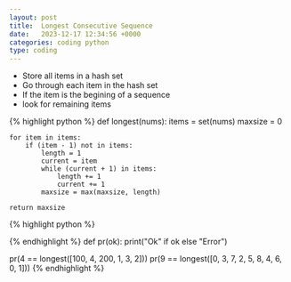 ```yaml
---
layout: post
title:  Longest Consecutive Sequence
date:   2023-12-17 12:34:56 +0000
categories: coding python
type: coding
---
```

- Store all items in a hash set 
- Go through each item in the hash set
- If the item is the begining of a sequence
- look for remaining items

{% highlight python %}
def longest(nums):
    items = set(nums)
    maxsize = 0

    for item in items:
        if (item - 1) not in items:
            length = 1
            current = item
            while (current + 1) in items:
                length += 1
                current += 1
            maxsize = max(maxsize, length)

    return maxsize

{% highlight python %}

{% endhighlight %}
def pr(ok): print("Ok" if ok else "Error")


pr(4 == longest([100, 4, 200, 1, 3, 2]))
pr(9 == longest([0, 3, 7, 2, 5, 8, 4, 6, 0, 1]))
{% endhighlight %}
